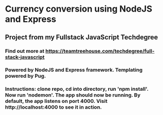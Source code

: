 Currency conversion using NodeJS and Express
============================================

## Project from my Fullstack JavaScript Techdegree

### Find out more at https://teamtreehouse.com/techdegree/full-stack-javascript

### Powered by NodeJS and Express framework. Templating powered by Pug.

### Instructions: clone repo, cd into directory, run 'npm install'. Now run 'nodemon'. The app should now be running. By default, the app listens on port 4000. Visit http://localhost:4000 to see it in action.
